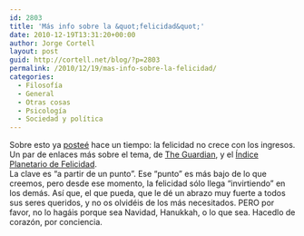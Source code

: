 ```yaml
---
id: 2803
title: 'Más info sobre la &quot;felicidad&quot;'
date: 2010-12-19T13:31:20+00:00
author: Jorge Cortell
layout: post
guid: http://cortell.net/blog/?p=2803
permalink: /2010/12/19/mas-info-sobre-la-felicidad/
categories:
  - Filosofí­a
  - General
  - Otras cosas
  - Psicología
  - Sociedad y polí­tica
---
```

<div id="_mcePaste">
  Sobre esto ya <a title="http://cortell.net/blog/?p=1216" href="http://cortell.net/blog/?p=1216" target="_blank">posteé</a> hace un tiempo: la felicidad no crece con los ingresos.
</div>

<div>
  Un par de enlaces más sobre el tema, de <a title="http://www.guardian.co.uk/science/2010/dec/13/happiness-growing-wealth-nations-study" href="http://www.guardian.co.uk/science/2010/dec/13/happiness-growing-wealth-nations-study" target="_blank">The Guardian</a>, y el <a title="http://www.happyplanetindex.org/explore/global/index.html" href="http://www.happyplanetindex.org/explore/global/index.html" target="_blank">Índice Planetario de Felicidad</a>.
</div>

<div>
</div>

<div>
  La clave es &#8220;a partir de un punto&#8221;. Ese &#8220;punto&#8221; es más bajo de lo que creemos, pero desde ese momento, la felicidad sólo llega &#8220;invirtiendo&#8221; en los demás. Así que, el que pueda, que le dé un abrazo muy fuerte a todos sus seres queridos, y no os olvidéis de los más necesitados. PERO por favor, no lo hagáis porque sea Navidad, Hanukkah, o lo que sea. Hacedlo de corazón, por conciencia.
</div>
